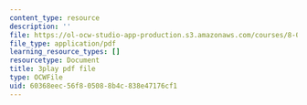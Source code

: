```yaml
---
content_type: resource
description: ''
file: https://ol-ocw-studio-app-production.s3.amazonaws.com/courses/8-01sc-classical-mechanics-fall-2016/60368eec56f805088b4c838e47176cf1_WxkwkGEVu-E.pdf
file_type: application/pdf
learning_resource_types: []
resourcetype: Document
title: 3play pdf file
type: OCWFile
uid: 60368eec-56f8-0508-8b4c-838e47176cf1
---
```

